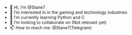 - 👋 Hi, I’m @Slane7
- 👀 I’m interested in in the gaming and technology industries 
- 🌱 I’m currently learning Python and C
- 💞️ I’m looking to collaborate on (Not relevant yet)
- 📫 How to reach me: @Slane7(Telegram)

<!---
Slane7/Slane7 is a ✨ special ✨ repository because its `README.md` (this file) appears on your GitHub profile.
You can click the Preview link to take a look at your changes.
--->
